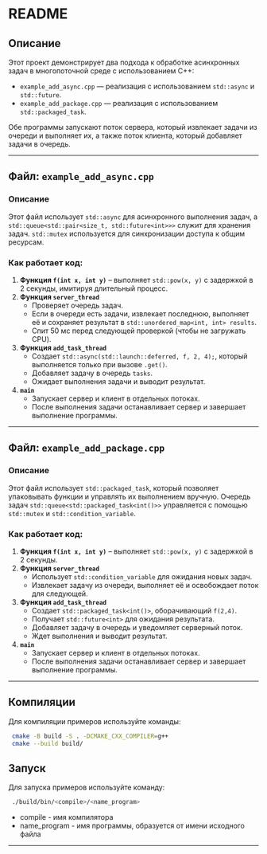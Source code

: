 # README

## Описание
Этот проект демонстрирует два подхода к обработке асинхронных задач в многопоточной среде с использованием C++:
- `example_add_async.cpp` — реализация с использованием `std::async` и `std::future`.
- `example_add_package.cpp` — реализация с использованием `std::packaged_task`.

Обе программы запускают поток сервера, который извлекает задачи из очереди и выполняет их, а также поток клиента, который добавляет задачи в очередь.

---

## Файл: `example_add_async.cpp`

### Описание
Этот файл использует `std::async` для асинхронного выполнения задач, а `std::queue<std::pair<size_t, std::future<int>>>` служит для хранения задач. `std::mutex` используется для синхронизации доступа к общим ресурсам.

### Как работает код:
1. **Функция `f(int x, int y)`** – выполняет `std::pow(x, y)` с задержкой в 2 секунды, имитируя длительный процесс.
2. **Функция `server_thread`**
   - Проверяет очередь задач.
   - Если в очереди есть задачи, извлекает последнюю, выполняет её и сохраняет результат в `std::unordered_map<int, int> results`.
   - Спит 50 мс перед следующей проверкой (чтобы не загружать CPU).
3. **Функция `add_task_thread`**
   - Создает `std::async(std::launch::deferred, f, 2, 4);`, который выполняется только при вызове `.get()`.
   - Добавляет задачу в очередь `tasks`.
   - Ожидает выполнения задачи и выводит результат.
4. **`main`**
   - Запускает сервер и клиент в отдельных потоках.
   - После выполнения задачи останавливает сервер и завершает выполнение программы.


---

## Файл: `example_add_package.cpp`

### Описание
Этот файл использует `std::packaged_task`, который позволяет упаковывать функции и управлять их выполнением вручную. Очередь задач `std::queue<std::packaged_task<int()>>` управляется с помощью `std::mutex` и `std::condition_variable`.

### Как работает код:
1. **Функция `f(int x, int y)`** – выполняет `std::pow(x, y)` с задержкой в 2 секунды.
2. **Функция `server_thread`**
   - Использует `std::condition_variable` для ожидания новых задач.
   - Извлекает задачу из очереди, выполняет её и освобождает поток для следующей.
3. **Функция `add_task_thread`**
   - Создает `std::packaged_task<int()>`, оборачивающий `f(2,4)`.
   - Получает `std::future<int>` для ожидания результата.
   - Добавляет задачу в очередь и уведомляет серверный поток.
   - Ждет выполнения и выводит результат.
4. **`main`**
   - Запускает сервер и клиент в отдельных потоках.
   - После выполнения задачи останавливает сервер и завершает выполнение программы.

---

## Компиляции
Для компиляции примеров используйте команды:
```sh
 cmake -B build -S . -DCMAKE_CXX_COMPILER=g++
 cmake --build build/
```

## Запуск
Для запуска примеров используйте команду:
```sh
 ./build/bin/<compile>/<name_program>
```
- compile - имя компилятора
- name_program - имя программы, образуется от имени исходного файла
---

